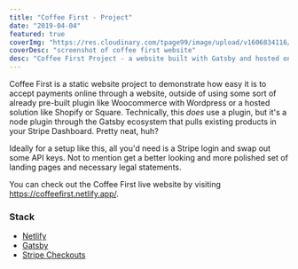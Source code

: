 ```yaml
---
title: "Coffee First - Project"
date: "2019-04-04"
featured: true
coverImg: "https://res.cloudinary.com/tpage99/image/upload/v1606834116/dev/coffeefirstss.jpg"
coverDesc: "screenshot of coffee first website"
desc: "Coffee First Project - a website built with Gatsby and hosted on Netlify. Also utilizing Stripe Checkouts. #jamstack"
---
```


Coffee First is a static website project to demonstrate how easy it is to accept payments online through a website, outside of using some sort of already pre-built plugin like Woocommerce with Wordpress or a hosted solution like Shopify or Square. Technically, this _does_ use a plugin, but it's a node plugin through the Gatsby ecosystem that pulls existing products in your Stripe Dashboard. Pretty neat, huh? 

Ideally for a setup like this, all you'd need is a Stripe login and swap out some API keys. Not to mention get a better looking and more polished set of landing pages and necessary legal statements. 

You can check out the Coffee First live website by visiting https://coffeefirst.netlify.app/.  

### Stack  
 - [Netlify](https://www.netlify.com/)
 - [Gatsby](https://www.gatsbyjs.com/)
 - [Stripe Checkouts](https://stripe.com/docs/payments/checkout)